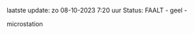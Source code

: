 laatste update: 
zo 08-10-2023  7:20   uur 
Status: FAALT - geel - 
<div class="service Y">microstation</div>